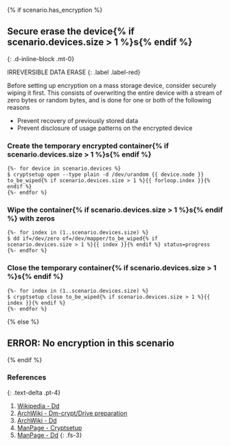 {% if scenario.has_encryption %}
## Secure erase the device{% if scenario.devices.size > 1 %}s{% endif %}
{: .d-inline-block .mt-0}

IRREVERSIBLE DATA ERASE
{: .label .label-red}

Before setting up encryption on a mass storage device, consider securely wiping it first. This consists of overwriting the entire device with a stream of zero bytes or random bytes, and is done for one or both of the following reasons

- Prevent recovery of previously stored data
- Prevent disclosure of usage patterns on the encrypted device

### Create the temporary encrypted container{% if scenario.devices.size > 1 %}s{% endif %}
```
{%- for device in scenario.devices %}
$ cryptsetup open --type plain -d /dev/urandom {{ device.node }} to_be_wiped{% if scenario.devices.size > 1 %}{{ forloop.index }}{% endif %}
{%- endfor %}
```

### Wipe the container{% if scenario.devices.size > 1 %}s{% endif %} with zeros
```
{%- for index in (1..scenario.devices.size) %}
$ dd if=/dev/zero of=/dev/mapper/to_be_wiped{% if scenario.devices.size > 1 %}{{ index }}{% endif %} status=progress
{%- endfor %}
```

### Close the temporary container{% if scenario.devices.size > 1 %}s{% endif %}
```
{%- for index in (1..scenario.devices.size) %}
$ cryptsetup close to_be_wiped{% if scenario.devices.size > 1 %}{{ index }}{% endif %}
{%- endfor %}
```
{% else %}
## ERROR: No encryption in this scenario
{% endif %}

### References
{: .text-delta .pt-4}

1. [Wikipedia - Dd](https://en.wikipedia.org/wiki/Dd_(Unix))
1. [ArchWiki - Dm-crypt/Drive preparation](https://wiki.archlinux.org/index.php/Dm-crypt/Drive_preparation#Secure_erasure_of_the_hard_disk_drive)
1. [ArchWiki - Dd](https://wiki.archlinux.org/index.php/Dd)
1. [ManPage - Cryptsetup](https://jlk.fjfi.cvut.cz/arch/manpages/man/core/cryptsetup/cryptsetup.8.en)
1. [ManPage - Dd](https://jlk.fjfi.cvut.cz/arch/manpages/man/core/coreutils/dd.1.en)
{: .fs-3}
